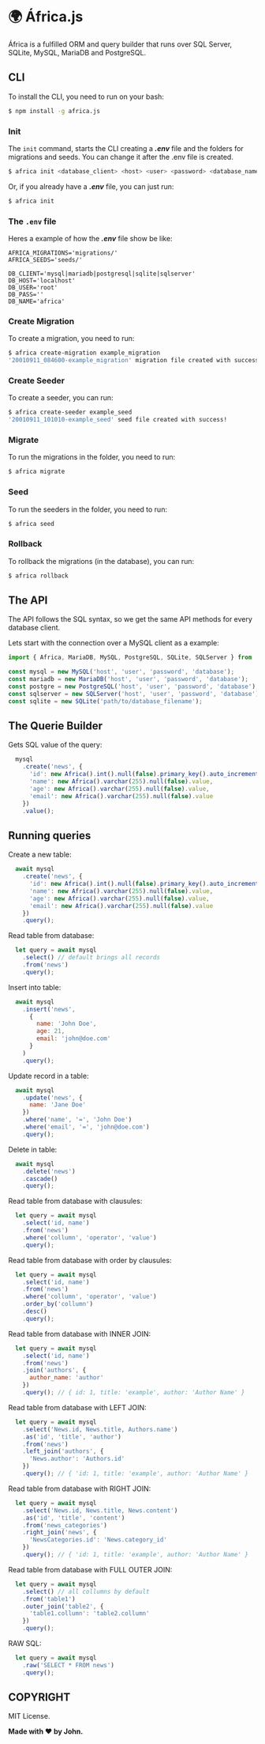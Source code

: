 # :earth_africa: África.js
África is a fulfilled ORM and query builder that runs over SQL Server, SQLite, MySQL, MariaDB and PostgreSQL.

## CLI

To install the CLI, you need to run on your bash:
```bash
$ npm install -g africa.js
```

### Init

The ```init``` command, starts the CLI creating a ***.env*** file and the folders for migrations and seeds. You can change it after the .env file is created.

```bash
$ africa init <database_client> <host> <user> <password> <database_name>
```

Or, if you already have a ***.env*** file, you can just run:
```bash
$ africa init
```

### The ```.env``` file

Heres a example of how the ***.env*** file show be like:

```
AFRICA_MIGRATIONS='migrations/'
AFRICA_SEEDS='seeds/'

DB_CLIENT='mysql|mariadb|postgresql|sqlite|sqlserver'
DB_HOST='localhost'
DB_USER='root'
DB_PASS=''
DB_NAME='africa'
```

### Create Migration

To create a migration, you need to run:

```bash
$ africa create-migration example_migration
'20010911_084600-example_migration' migration file created with success!
```

### Create Seeder

To create a seeder, you can run:

```bash
$ africa create-seeder example_seed
'20010911_101010-example_seed' seed file created with success!
```

### Migrate

To run the migrations in the folder, you need to run:
```bash
$ africa migrate
```

### Seed

To run the seeders in the folder, you need to run:
```bash
$ africa seed
```

### Rollback

To rollback the migrations (in the database), you can run:
```bash
$ africa rollback
```

## The API

The API follows the SQL syntax, so we get the same API methods for every database client.

Lets start with the connection over a MySQL client as a example:

```javascript
import { Africa, MariaDB, MySQL, PostgreSQL, SQLite, SQLServer } from 'africa.js';

const mysql = new MySQL('host', 'user', 'password', 'database');
const mariadb = new MariaDB('host', 'user', 'password', 'database');
const postgre = new PostgreSQL('host', 'user', 'password', 'database');
const sqlserver = new SQLServer('host', 'user', 'password', 'database');
const sqlite = new SQLite('path/to/database_filename');
```

## The Querie Builder

Gets SQL value of the query:
```javascript
  mysql
    .create('news', {
      'id': new Africa().int().null(false).primary_key().auto_increment().value,
      'name': new Africa().varchar(255).null(false).value,
      'age': new Africa().varchar(255).null(false).value,
      'email': new Africa().varchar(255).null(false).value
    })
    .value();
```

## Running queries

Create a new table:
```javascript
  await mysql
    .create('news', {
      'id': new Africa().int().null(false).primary_key().auto_increment().value,
      'name': new Africa().varchar(255).null(false).value,
      'age': new Africa().varchar(255).null(false).value,
      'email': new Africa().varchar(255).null(false).value
    })
    .query();
```

Read table from database:
```javascript
  let query = await mysql
    .select() // default brings all records
    .from('news')
    .query();
```

Insert into table:
```javascript
  await mysql
    .insert('news',
      {
        name: 'John Doe',
        age: 21,
        email: 'john@doe.com'
      }
    )
    .query();
```

Update record in a table:
```javascript
  await mysql
    .update('news', {
      name: 'Jane Doe'
    })
    .where('name', '=', 'John Doe')
    .where('email', '=', 'john@doe.com')
    .query();
```

Delete in table:
```javascript
  await mysql
    .delete('news')
    .cascade()
    .query();
```

Read table from database with clausules:
```javascript
  let query = await mysql
    .select('id, name')
    .from('news')
    .where('collumn', 'operator', 'value')
    .query();
```

Read table from database with order by clausules:
```javascript
  let query = await mysql
    .select('id, name')
    .from('news')
    .where('collumn', 'operator', 'value')
    .order_by('collumn')
    .desc()
    .query();
```

Read table from database with INNER JOIN:
```javascript
  let query = await mysql
    .select('id, name')
    .from('news')
    .join('authors', {
      author_name: 'author'
    })
    .query(); // { id: 1, title: 'example', author: 'Author Name' }
```

Read table from database with LEFT JOIN:
```javascript
  let query = await mysql
    .select('News.id, News.title, Authors.name')
    .as('id', 'title', 'author')
    .from('news')
    .left_join('authors', {
      'News.author': 'Authors.id'
    })
    .query(); // { 'id: 1, title: 'example', author: 'Author Name' }
```

Read table from database with RIGHT JOIN:
```javascript
  let query = await mysql
    .select('News.id, News.title, News.content')
    .as('id', 'title', 'content')
    .from('news_categories')
    .right_join('news', {
      'NewsCategories.id': 'News.category_id'
    })
    .query(); // { 'id: 1, title: 'example', author: 'Author Name' }
```

Read table from database with FULL OUTER JOIN:
```javascript
  let query = await mysql
    .select() // all collumns by default
    .from('table1')
    .outer_join('table2', {
      'table1.collumn': 'table2.collumn'
    })
    .query();
```

RAW SQL:
```javascript
  let query = await mysql
    .raw('SELECT * FROM news')
    .query();
```

## COPYRIGHT

MIT License.

**Made with :hearts: by John.**
